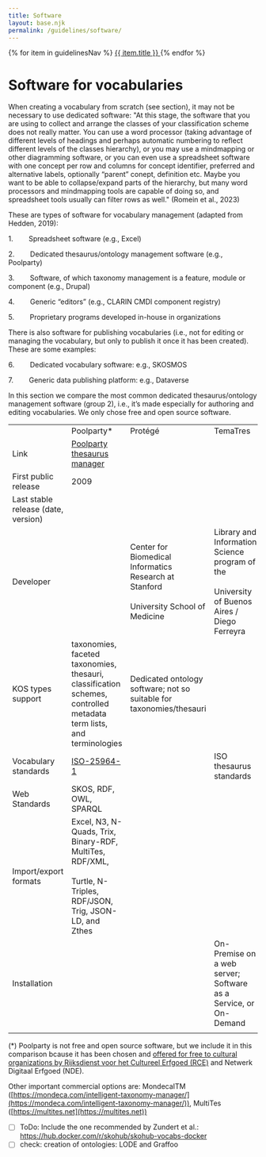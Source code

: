 ```yaml
---
title: Software
layout: base.njk
permalink: /guidelines/software/
---
```

<nav class="localNav">
  {% for item in guidelinesNav %}
    <a href="{{ item.url }}" class="{% if page.url == item.url %}active{% endif %}">
      {{ item.title }}
    </a>
  {% endfor %}
</nav>

# Software for vocabularies

When creating a vocabulary from scratch (see section), it may not be necessary to use dedicated software:
"At this stage, the software that you are using to collect and arrange the classes of your classification scheme does not really matter. You can use a word processor (taking advantage of different levels of headings and perhaps automatic numbering to reflect different levels of the classes hierarchy), or you may use a mindmapping or other diagramming software, or you can even use a spreadsheet software with one concept per row and columns for concept identifier, preferred and alternative labels, optionally “parent” conept, definition etc. Maybe you want to be able to collapse/expand parts of the hierarchy, but many word processors and mindmapping tools are capable of doing so, and spreadsheet tools usually can filter rows as well." (Romein et al., 2023)

These are types of software for vocabulary management (adapted from Hedden, 2019):

1.        Spreadsheet software (e.g., Excel)

2.        Dedicated thesaurus/ontology management software (e.g., Poolparty)

3.        Software, of which taxonomy management is a feature, module or component (e.g., Drupal)

4.        Generic “editors” (e.g., CLARIN CMDI component registry)

5.        Proprietary programs developed in-house in organizations

There is also software for publishing vocabularies (i.e., not for editing or managing the vocabulary, but only to publish it once it has been created). These are some examples:

6.        Dedicated vocabulary software: e.g., SKOSMOS

7.        Generic data publishing platform: e.g., Dataverse

In this section we compare the most common dedicated thesaurus/ontology management software (group 2), i.e., it’s made especially for authoring and editing vocabularies. We only chose free and open source software.

|   |   |   |   |   |
|---|---|---|---|---|
||Poolparty*|Protégé|TemaTres|VocBench|
|Link|[Poolparty thesaurus manager](https://www.poolparty.biz/poolparty-thesaurus-manager)||||
|First public release|2009|||2010|
|Last stable release (date, version)|||||
|Developer||Center for Biomedical Informatics Research at Stanford<br><br>University School of Medicine|Library and Information Science program of the<br><br>University of Buenos Aires / Diego Ferreyra|Artificial Intelligence Research group at University of Tor<br><br>Vergata, Rome|
|KOS types support|taxonomies, faceted taxonomies, thesauri, classification schemes, controlled metadata term lists, and terminologies|Dedicated ontology software; not so suitable for taxonomies/thesauri||OWL ontologies, SKOS(/XL) thesauri|
|Vocabulary standards|[ISO-25964-1](https://help.poolparty.biz/8.1/en/poolparty-reference-and-glossary/iso-25964-1-guidelines-for-thesaurus-management-software-and-how-poolparty-maps-to-them.html)||ISO thesaurus standards||
|Web Standards|SKOS, RDF, OWL, SPARQL||||
|Import/export formats|Excel, N3, N-Quads, Trix, Binary-RDF, MultiTes, RDF/XML,<br><br>Turtle, N-Triples, RDF/JSON, Trig, JSON-LD, and Zthes||||
|Installation|||On-Premise on a web server; Software as a Service, or On-Demand|on a web server or on a single desktop|
||||||

(*) Poolparty is not free and open source software, but we include it in this comparison bcause it has been chosen and [offered for free to cultural organizations by Rijksdienst voor het Cultureel Erfgoed (RCE)](https://www.cultureelerfgoed.nl/actueel/nieuws/2023/09/26/verbinden-van-collecties-met-het-termennetwerk) and Netwerk Digitaal Erfgoed (NDE).

Other important commercial options are: MondecaITM ([https://mondeca.com/intelligent-taxonomy-manager/](https://mondeca.com/intelligent-taxonomy-manager/)), MultiTes ([https://multites.net](https://multites.net))

- [ ] ToDo: Include the one recommended by Zundert et al.: https://hub.docker.com/r/skohub/skohub-vocabs-docker
- [ ] check: creation of ontologies: LODE and Graffoo